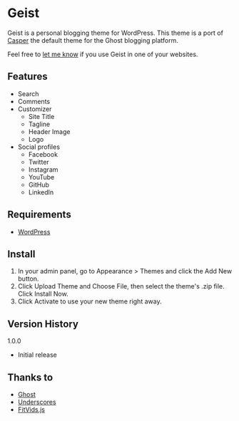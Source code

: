 # Geist

Geist is a personal blogging theme for WordPress. This theme is a port of [Casper](https://github.com/TryGhost/Casper) the default theme for the Ghost blogging platform.

Feel free to [let me know](http://www.twitter.com/cmyee) if you use Geist in one of your websites.

## Features

- Search
- Comments
- Customizer
	- Site Title
	- Tagline
	- Header Image
	- Logo
- Social profiles
	- Facebook
	- Twitter
	- Instagram
	- YouTube
	- GitHub
	- LinkedIn

## Requirements

- [WordPress](http://wordpress.org/)

## Install

1. In your admin panel, go to Appearance > Themes and click the Add New button.
2. Click Upload Theme and Choose File, then select the theme's .zip file. Click Install Now.
3. Click Activate to use your new theme right away.

## Version History

1.0.0

- Initial release

## Thanks to

- [Ghost](https://ghost.org/)
- [Underscores](https://underscores.me/)
- [FitVids.js](http://fitvidsjs.com/)